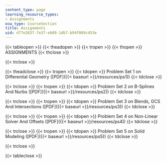 ```yaml
---
content_type: page
learning_resource_types:
- Assignments
ocw_type: CourseSection
title: Assignments
uid: d77e2037-7e37-eb09-1db7-b94f069c453e
---
```


{{< tableopen >}}
{{< theadopen >}}
{{< tropen >}}
{{< thopen >}}
ASSIGNMENTS
{{< thclose >}}

{{< trclose >}}

{{< theadclose >}}
{{< tropen >}}
{{< tdopen >}}
Problem Set 1 on Differential Geometry ([PDF]({{< baseurl >}}/resources/ps1))
{{< tdclose >}}

{{< trclose >}}
{{< tropen >}}
{{< tdopen >}}
Problem Set 2 on B-Splines And Nurbs ([PDF]({{< baseurl >}}/resources/ps2))
{{< tdclose >}}

{{< trclose >}}
{{< tropen >}}
{{< tdopen >}}
Problem Set 3 on Blends, GCS And Intersections ([PDF]({{< baseurl >}}/resources/ps3))
{{< tdclose >}}

{{< trclose >}}
{{< tropen >}}
{{< tdopen >}}
Problem Set 4 on Non-Linear Solver And Offsets ([PDF]({{< baseurl >}}/resources/ps4))
{{< tdclose >}}

{{< trclose >}}
{{< tropen >}}
{{< tdopen >}}
Problem Set 5 on Solid Modeling ([PDF]({{< baseurl >}}/resources/ps5))
{{< tdclose >}}

{{< trclose >}}

{{< tableclose >}}
